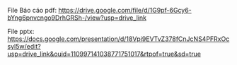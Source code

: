 File Báo cáo pdf: https://drive.google.com/file/d/1G9pf-6Gcy6-bYng6pnvcngo9DrhGRSh-/view?usp=drive_link

File pptx: https://docs.google.com/presentation/d/18Vpi9EVTvZ378fCnJcNS4PFRxOcsyl5w/edit?usp=drive_link&ouid=110997141038771751017&rtpof=true&sd=true
